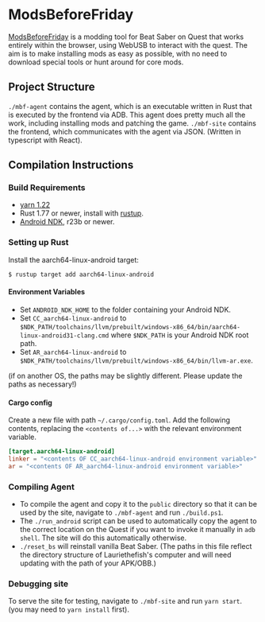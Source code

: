 # ModsBeforeFriday

[ModsBeforeFriday](https://lauriethefish.github.io/ModsBeforeFriday/) is a modding tool for Beat Saber on Quest that works entirely within the browser, using WebUSB to interact with the quest. The aim is to make installing mods as easy as possible, with no need to download special tools or hunt around for core mods.

## Project Structure

`./mbf-agent` contains the agent, which is an executable written in Rust that is executed by the frontend via ADB. This agent does pretty much all the work, including installing mods and patching the game.
`./mbf-site` contains the frontend, which communicates with the agent via JSON. (Written in typescript with React).

## Compilation Instructions
### Build Requirements
- [yarn 1.22](https://classic.yarnpkg.com/lang/en/docs/install/)
- Rust 1.77 or newer, install with [rustup](https://rustup.rs/).
- [Android NDK](https://developer.android.com/ndk/downloads), r23b or newer.

### Setting up Rust
Install the aarch64-linux-android target:

```$ rustup target add aarch64-linux-android```

#### Environment Variables
- Set `ANDROID_NDK_HOME` to the folder containing your Android NDK.
- Set `CC_aarch64-linux-android` to `$NDK_PATH/toolchains/llvm/prebuilt/windows-x86_64/bin/aarch64-linux-android31-clang.cmd` where `$NDK_PATH` is your Android NDK root path.
- Set `AR_aarch64-linux-android` to `$NDK_PATH/toolchains/llvm/prebuilt/windows-x86_64/bin/llvm-ar.exe`.

(if on another OS, the paths may be slightly different. Please update the paths as necessary!)
#### Cargo config
Create a new file with path `~/.cargo/config.toml`. Add the following contents, replacing the `<contents of...>` with the relevant environment variable.
```toml
[target.aarch64-linux-android]
linker = "<contents OF CC_aarch64-linux-android environment variable>"
ar = "<contents OF AR_aarch64-linux-android environment variable>"
```

### Compiling Agent
- To compile the agent and copy it to the `public` directory so that it can be used by the site, navigate to `./mbf-agent` and run `./build.ps1`.
- The `./run_android` script can be used to automatically copy the agent to the correct location on the Quest if you want to invoke it manually in `adb shell`. The site will do this automatically otherwise.
- `./reset_bs` will reinstall vanilla Beat Saber. (The paths in this file reflect the directory structure of Lauriethefish's computer and will need updating with the path of your APK/OBB.)

### Debugging site
To serve the site for testing, navigate to `./mbf-site` and run `yarn start`.
(you may need to `yarn install` first).